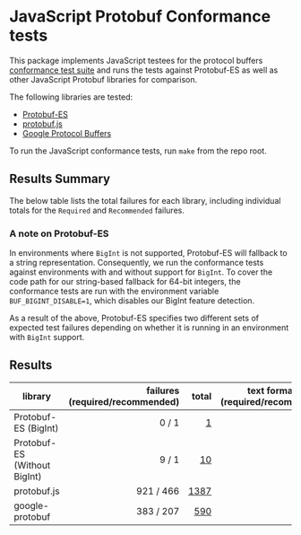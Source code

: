 <!--- GENERATED.  DO NOT EDIT.  -->

# JavaScript Protobuf Conformance tests

This package implements JavaScript testees for the protocol buffers [conformance test 
suite](https://github.com/protocolbuffers/protobuf/tree/main/conformance) and runs the tests against Protobuf-ES as well
as other JavaScript Protobuf libraries for comparison. 

The following libraries are tested:

- [Protobuf-ES](https://github.com/bufbuild/protobuf-es)
- [protobuf.js](https://github.com/protobufjs/protobuf.js)
- [Google Protocol Buffers](https://github.com/protocolbuffers/protobuf-javascript)

To run the JavaScript conformance tests, run `make` from the repo root.

## Results Summary

The below table lists the total failures for each library, including individual totals for the `Required` and
`Recommended` failures.

### A note on Protobuf-ES

In environments where `BigInt` is not supported, Protobuf-ES will fallback to a string representation.  Consequently,
we run the conformance tests against environments with and without support for `BigInt`.  To cover the code path for 
our string-based fallback for 64-bit integers, the conformance tests are run with the environment variable 
`BUF_BIGINT_DISABLE=1`, which disables our BigInt feature detection. 

As a result of the above, Protobuf-ES specifies two different sets of expected test failures depending on whether
it is running in an environment with `BigInt` support.  

## Results


| library     | failures<br>(required/recommended)  | total  | text format failures<br>(required/recommended) | total     
|-------------|------------------------------------:|-------:|---------------------------------------:|--------------:|
Protobuf-ES (BigInt) | 0 / 1 | [1](protobuf-es/failing_tests_with_bigint.txt) | 88 / 24 | [112](protobuf-es/failing_tests_text_format.txt)
Protobuf-ES (Without BigInt) | 9 / 1 | [10](protobuf-es/failing_tests_without_bigint.txt) | 88 / 24 | [112](protobuf-es/failing_tests_text_format.txt)
protobuf.js | 921 / 466 | [1387](protobuf.js/failing_tests_list.txt) | 88 / 24 | [112](protobuf.js/failing_tests_text_format.txt)
google-protobuf | 383 / 207 | [590](google-protobuf/failing_tests_list.txt) | 88 / 24 | [112](google-protobuf/failing_tests_text_format.txt)
